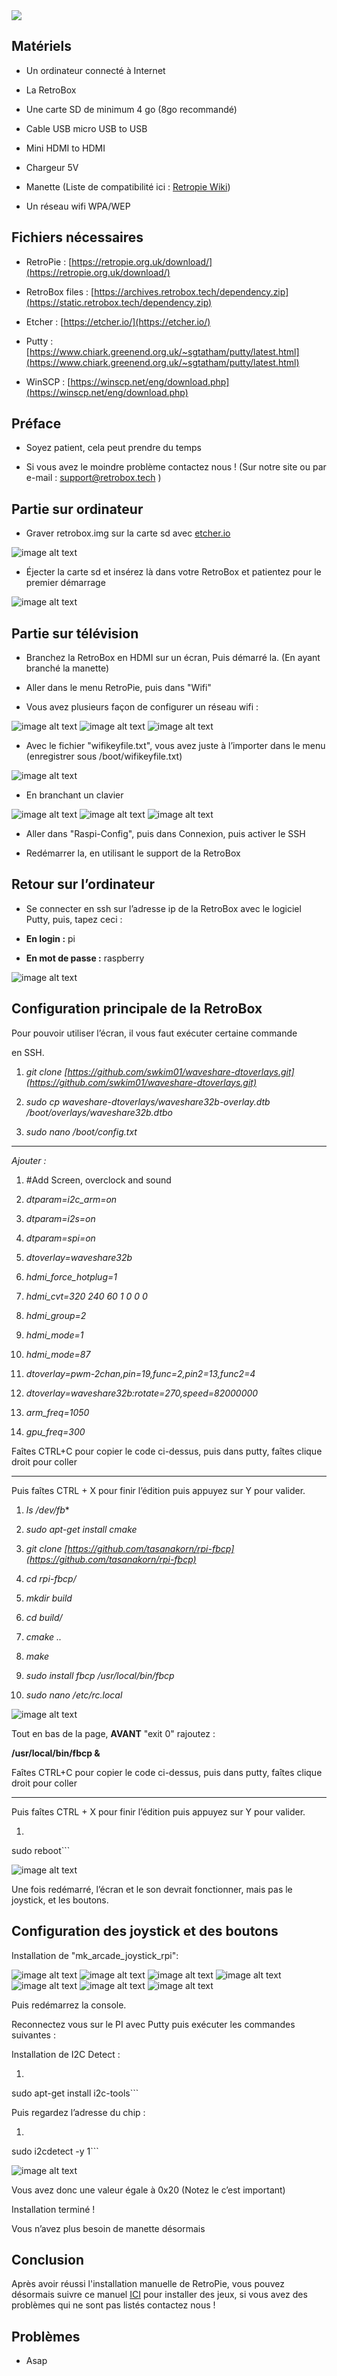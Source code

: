 <div class="image-header">
	<img src="https://static.retrobox.tech/img/logo/illustration.png"/>
</div>


## Matériels

* Un ordinateur connecté à Internet

* La RetroBox

* Une carte SD de minimum 4 go (8go recommandé)

* Cable USB micro USB to USB

* Mini HDMI to HDMI

* Chargeur 5V

* Manette (Liste de compatibilité ici : [Retropie Wiki](https://github.com/RetroPie/RetroPie-Setup/wiki/Controller-Configuration))

* Un réseau wifi WPA/WEP

## Fichiers nécessaires

* RetroPie : [https://retropie.org.uk/download/](https://retropie.org.uk/download/)

* RetroBox files : [https://archives.retrobox.tech/dependency.zip](https://static.retrobox.tech/dependency.zip)

* Etcher : [https://etcher.io/](https://etcher.io/)

* Putty : [https://www.chiark.greenend.org.uk/~sgtatham/putty/latest.html](https://www.chiark.greenend.org.uk/~sgtatham/putty/latest.html)

* WinSCP : [https://winscp.net/eng/download.php](https://winscp.net/eng/download.php)

## Préface

* Soyez patient, cela peut prendre du temps

* Si vous avez le moindre problème contactez nous ! (Sur notre site ou par e-mail : support@retrobox.tech )

## Partie sur ordinateur

* Graver retrobox.img sur la carte sd avec [etcher.io](https://etcher.io/)

![image alt text](https://static.retrobox.tech/img/manual/RetroPie/FR/image_2.png)

* Éjecter la carte sd et insérez là dans votre RetroBox et patientez pour le premier démarrage

![image alt text](https://static.retrobox.tech/img/manual/RetroPie/FR/image_3.png)

## Partie sur télévision

* Branchez la RetroBox en HDMI sur un écran, Puis démarré la. (En ayant branché la manette)

* Aller dans le menu RetroPie, puis dans "Wifi"

* Vous avez plusieurs façon de configurer un réseau wifi :

![image alt text](https://static.retrobox.tech/img/manual/RetroPie/FR/image_6.png) ![image alt text](https://static.retrobox.tech/img/manual/RetroPie/FR/image_4.png) ![image alt text](https://static.retrobox.tech/img/manual/RetroPie/FR/image_5.png)

* Avec le fichier "wifikeyfile.txt", vous avez juste à l’importer dans le menu (enregistrer sous /boot/wifikeyfile.txt)				

![image alt text](https://static.retrobox.tech/img/manual/RetroPie/FR/image_7.png)

* En branchant un clavier

![image alt text](https://static.retrobox.tech/img/manual/RetroPie/FR/image_9.png) ![image alt text](https://static.retrobox.tech/img/manual/RetroPie/FR/image_8.png) ![image alt text](https://static.retrobox.tech/img/manual/RetroPie/FR/image_10.png)

* Aller dans "Raspi-Config", puis dans Connexion, puis activer le SSH

* Redémarrer la, en utilisant le support de la RetroBox

## Retour sur l’ordinateur

* Se connecter en ssh sur l’adresse ip de la RetroBox avec le logiciel Putty, puis, tapez ceci :

* **En login :** pi

* **En mot de passe :** raspberry

![image alt text](https://static.retrobox.tech/img/manual/RetroPie/FR/image_11.png)

## Configuration principale de la RetroBox					

Pour pouvoir utiliser l’écran, il vous faut exécuter certaine commande		 

en SSH.										

1. *git clone* *[https://github.com/swkim01/waveshare-dtoverlays.git](https://github.com/swkim01/waveshare-dtoverlays.git)*

2. *sudo cp waveshare-dtoverlays/waveshare32b-overlay.dtb /boot/overlays/waveshare32b.dtbo*

3. *sudo nano /boot/config.txt*

----------------------------------------------------------------------------------

*Ajouter :*

1. #Add Screen, overclock and sound

2. *dtparam=i2c_arm=on*

3. *dtparam=i2s=on*

4. *dtparam=spi=on*

5. *dtoverlay=waveshare32b*

6. *hdmi_force_hotplug=1*

7. *hdmi_cvt=320 240 60 1 0 0 0*

8. *hdmi_group=2*

9. *hdmi_mode=1*

10. *hdmi_mode=87*

11. *dtoverlay=pwm-2chan,pin=19,func=2,pin2=13,func2=4*

12. *dtoverlay=waveshare32b:rotate=270,speed=82000000*

13. *arm_freq=1050*

14. *gpu_freq=300*

<div class="docs-alert info">
  <i class="icon fas fa-question-circle"></i>
  <p>Faîtes CTRL+C pour copier le code ci-dessus, puis dans putty, faîtes clique droit pour coller</p>
</div>

----------------------------------------------------------------------------------
<div class="docs-alert info">
  <i class="icon fas fa-greater-than-equal"></i>
  <p>Puis faîtes CTRL + X pour finir l’édition puis appuyez sur Y pour valider.</p>
</div>

1. *ls /dev/fb**

2. *sudo apt-get install cmake*

3. *git clone* *[https://github.com/tasanakorn/rpi-fbcp](https://github.com/tasanakorn/rpi-fbcp)*

4. *cd rpi-fbcp/*

5. *mkdir build*

6. *cd build/*

7. *cmake ..*

8. *make*

9. *sudo install fbcp /usr/local/bin/fbcp*

10. *sudo nano /etc/rc.local*

![image alt text](https://static.retrobox.tech/img/manual/RetroPie/FR/image_14.png)

Tout en bas de la page, **AVANT** "exit 0" rajoutez :

**/usr/local/bin/fbcp &**

<div class="docs-alert info">
  <i class="icon fas fa-question-circle"></i>
  <p>Faîtes CTRL+C pour copier le code ci-dessus, puis dans putty, faîtes clique droit pour coller</p>
</div>

----------------------------------------------------------------------------------

<div class="docs-alert info">
  <i class="icon fas fa-greater-than-equal"></i>
  <p>Puis faîtes CTRL + X pour finir l’édition puis appuyez sur Y pour valider.</p>
</div>

1. ```bash
sudo reboot```

![image alt text](https://static.retrobox.tech/img/manual/RetroPie/FR/image_16.png)

Une fois redémarré, l’écran et le son devrait fonctionner, mais pas le joystick, et les boutons.

## Configuration des joystick et des boutons

Installation de "mk_arcade_joystick_rpi":

![image alt text](https://static.retrobox.tech/img/manual/RetroPie/FR/image_17.png) ![image alt text](https://static.retrobox.tech/img/manual/RetroPie/FR/image_19.png) ![image alt text](https://static.retrobox.tech/img/manual/RetroPie/FR/image_20.png) ![image alt text](https://static.retrobox.tech/img/manual/RetroPie/FR/image_21.png) ![image alt text](https://static.retrobox.tech/img/manual/RetroPie/FR/image_22.png) ![image alt text](https://static.retrobox.tech/img/manual/RetroPie/FR/image_23.png) ![image alt text](https://static.retrobox.tech/img/manual/RetroPie/FR/image_24.png)

Puis redémarrez la console.

Reconnectez vous sur le PI avec Putty puis exécuter les commandes suivantes :

Installation de I2C Detect :

1. ```bash
sudo apt-get install i2c-tools```

Puis regardez l’adresse du chip :

1. ```bash
sudo i2cdetect -y 1```

![image alt text](https://static.retrobox.tech/img/manual/RetroPie/FR/image_25.png)

Vous avez donc une valeur égale à 0x20 (Notez le c’est important)


Installation terminé !

<div class="docs-alert info">
  <i class="icon fas fa-question-circle"></i>
  <p>Vous n’avez plus besoin de manette désormais</p>
</div>

## Conclusion

Après avoir réussi l'installation manuelle de RetroPie, vous pouvez désormais suivre ce manuel [ICI](getting-started) pour installer des jeux, si vous avez des problèmes qui ne sont pas listés contactez nous !

## Problèmes

* Asap
